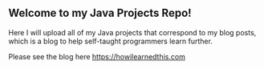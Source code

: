 ## Welcome to my Java Projects Repo!

Here I will upload all of my Java projects that correspond to my blog posts, which is a blog to help self-taught programmers learn further. 

Please see the blog here https://howilearnedthis.com
